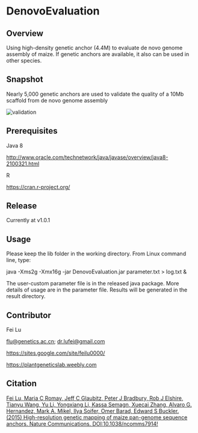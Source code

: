 # DenovoEvaluation

## Overview
Using high-density genetic anchor (4.4M) to evaluate de novo genome assembly of maize. If genetic anchors are available, it also can be used in other species.

## Snapshot

Nearly 5,000 genetic anchors are used to validate the quality of a 10Mb scaffold from de novo genome assembly 

![validation](https://lh3.googleusercontent.com/TtIUUPGGG3gW-fh2Lfxo7eVjkF8fTIyZC6zI_yYvTFmDpnKjiwkF3xGIFk8JwmqIHB3So70Bkzz3QFQ=w1440-h725-rw)

## Prerequisites

Java 8

http://www.oracle.com/technetwork/java/javase/overview/java8-2100321.html

R

https://cran.r-project.org/

## Release

Currently at v1.0.1

## Usage

Please keep the lib folder in the working directory. From Linux command line, type:

java -Xms2g -Xmx16g -jar DenovoEvaluation.jar parameter.txt > log.txt &

The user-custom parameter file is in the released java package. More details of usage are in the parameter file. Results will be generated in the result directory.

## Contributor

Fei Lu

flu@genetics.ac.cn; dr.lufei@gmail.com

https://sites.google.com/site/feilu0000/

https://plantgeneticslab.weebly.com

## Citation

[Fei Lu, Maria C Romay, Jeff C Glaubitz, Peter J Bradbury, Rob J Elshire, Tianyu Wang, Yu Li, Yongxiang Li, Kassa Semagn, Xuecai Zhang, Alvaro G. Hernandez, Mark A. Mikel, Ilya Soifer, Omer Barad, Edward S Buckler. (2015) High-resolution genetic mapping of maize pan-genome sequence anchors. Nature Communications. DOI:10.1038/ncomms7914!](https://www.nature.com/articles/ncomms7914)
